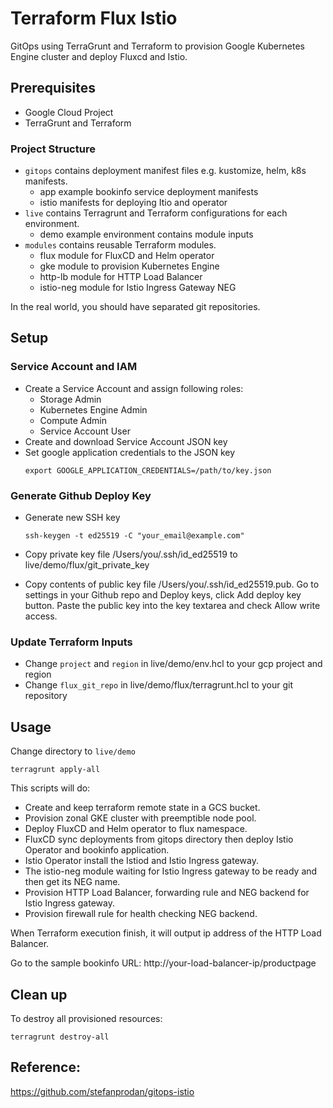 # Terraform Flux Istio

GitOps using TerraGrunt and Terraform to provision Google Kubernetes Engine cluster and deploy Fluxcd and Istio.

## Prerequisites

- Google Cloud Project
- TerraGrunt and Terraform

### Project Structure

- `gitops` contains deployment manifest files e.g. kustomize, helm, k8s manifests.
   - app example bookinfo service deployment manifests
   - istio manifests for deploying Itio and operator
- `live` contains Terragrunt and Terraform configurations for each environment.
   - demo example environment contains module inputs
- `modules` contains reusable Terraform modules.
   - flux module for FluxCD and Helm operator
   - gke module to provision Kubernetes Engine
   - http-lb module for HTTP Load Balancer
   - istio-neg module for Istio Ingress Gateway NEG

In the real world, you should have separated git repositories.

## Setup

### Service Account and IAM

- Create a Service Account and assign following roles:
  - Storage Admin
  - Kubernetes Engine Admin
  - Compute Admin
  - Service Account User
- Create and download Service Account JSON key
- Set google application credentials to the JSON key
    ```
    export GOOGLE_APPLICATION_CREDENTIALS=/path/to/key.json
    ```

### Generate Github Deploy Key

- Generate new SSH key
    ```
    ssh-keygen -t ed25519 -C "your_email@example.com"
    ```

- Copy private key file /Users/you/.ssh/id_ed25519 to live/demo/flux/git_private_key

- Copy contents of public key file /Users/you/.ssh/id_ed25519.pub. 
  Go to settings in your Github repo and Deploy keys, click Add deploy key button.
  Paste the public key into the key textarea and check Allow write access.
 
### Update Terraform Inputs

- Change `project` and `region` in live/demo/env.hcl to your gcp project and region
- Change `flux_git_repo` in live/demo/flux/terragrunt.hcl to your git repository

## Usage

Change directory to `live/demo`
```
terragrunt apply-all
```

This scripts will do:
- Create and keep terraform remote state in a GCS bucket.
- Provision zonal GKE cluster with preemptible node pool.
- Deploy FluxCD and Helm operator to flux namespace.
- FluxCD sync deployments from gitops directory then deploy Istio Operator and bookinfo application.
- Istio Operator install the Istiod and Istio Ingress gateway.
- The istio-neg module waiting for Istio Ingress gateway to be ready and then get its NEG name.
- Provision HTTP Load Balancer, forwarding rule and NEG backend for Istio Ingress gateway.
- Provision firewall rule for health checking NEG backend.

When Terraform execution finish, it will output ip address of the HTTP Load Balancer.

Go to the sample bookinfo URL:
http://your-load-balancer-ip/productpage

## Clean up

To destroy all provisioned resources:
```
terragrunt destroy-all
```

## Reference:

https://github.com/stefanprodan/gitops-istio
